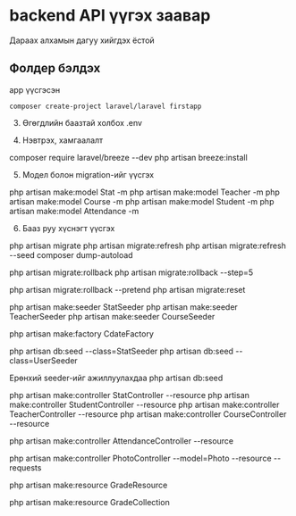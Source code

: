 # backend  API үүгэх заавар

Дараах алхамын дагуу хийгдэх ёстой

## Фолдер бэлдэх

app үүсгэсэн

```
composer create-project laravel/laravel firstapp

```

3. Өгөгдлийн баазтай холбох
.env
 
4. Нэвтрэх, хамгаалалт
 
composer require laravel/breeze --dev
php artisan breeze:install
 
5. Модел болон migration-ийг үүсгэх
 

php artisan make:model Stat -m
php artisan make:model Teacher -m
php artisan make:model Course -m
php artisan make:model Student -m
php artisan make:model Attendance -m
 
6. Бааз руу хүснэгт үүсгэх
 
php artisan migrate
php artisan migrate:refresh
php artisan migrate:refresh --seed
composer dump-autoload
 
php artisan migrate:rollback
php artisan migrate:rollback --step=5
 
php artisan migrate:rollback --pretend
php artisan migrate:reset
 
php artisan make:seeder StatSeeder
php artisan make:seeder TeacherSeeder
php artisan make:seeder CourseSeeder
 
 
php artisan make:factory CdateFactory
 
 
php artisan db:seed --class=StatSeeder
php artisan db:seed --class=UserSeeder
 
Ерөнхий seeder-ийг ажиллуулахдаа
php artisan db:seed
 
 
php artisan make:controller StatController --resource
php artisan make:controller StudentController --resource
php artisan make:controller TeacherController --resource
php artisan make:controller CourseController --resource
 
php artisan make:controller AttendanceController --resource
 

php artisan make:controller PhotoController --model=Photo --resource --requests
 
 
php artisan make:resource GradeResource
 
php artisan make:resource GradeCollection